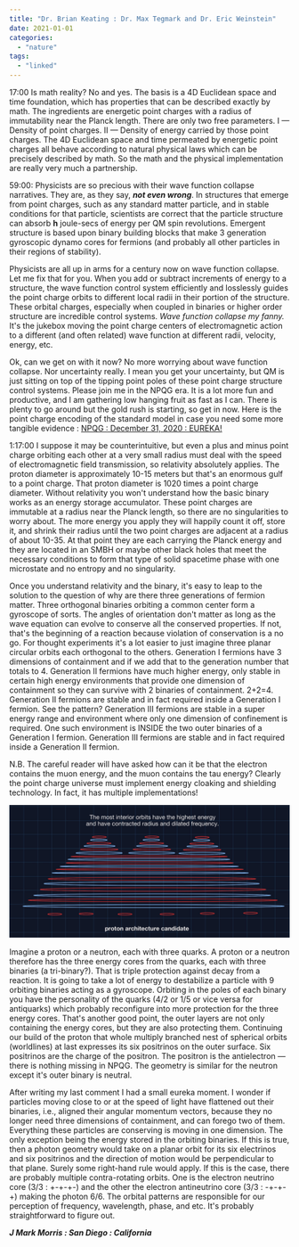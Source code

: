 ```yaml
---
title: "Dr. Brian Keating : Dr. Max Tegmark and Dr. Eric Weinstein"
date: 2021-01-01
categories: 
  - "nature"
tags: 
  - "linked"
---
```



17:00 Is math reality? No and yes. The basis is a 4D Euclidean space and time foundation, which has properties that can be described exactly by math. The ingredients are energetic point charges with a radius of immutability near the Planck length. There are only two free parameters. I — Density of point charges. II — Density of energy carried by those point charges. The 4D Euclidean space and time permeated by energetic point charges all behave according to natural physical laws which can be precisely described by math. So the math and the physical implementation are really very much a partnership.


59:00: Physicists are so precious with their wave function collapse narratives. They are, as they say, **_not even wrong_**. In structures that emerge from point charges, such as any standard matter particle, and in stable conditions for that particle, scientists are correct that the particle structure can absorb **h** joule-secs of energy per QM spin revolutions. Emergent structure is based upon binary building blocks that make 3 generation gyroscopic dynamo cores for fermions (and probably all other particles in their regions of stability).

Physicists are all up in arms for a century now on wave function collapse. Let me fix that for you. When you add or subtract increments of energy to a structure, the wave function control system efficiently and losslessly guides the point charge orbits to different local radii in their portion of the structure. These orbital charges, especially when coupled in binaries or higher order structure are incredible control systems. _Wave function collapse my fanny._ It's the jukebox moving the point charge centers of electromagnetic action to a different (and often related) wave function at different radii, velocity, energy, etc.

Ok, can we get on with it now? No more worrying about wave function collapse. Nor uncertainty really. I mean you get your uncertainty, but QM is just sitting on top of the tipping point poles of these point charge structure control systems. Please join me in the NPQG era. It is a lot more fun and productive, and I am gathering low hanging fruit as fast as I can. There is plenty to go around but the gold rush is starting, so get in now. Here is the point charge encoding of the standard model in case you need some more tangible evidence : [NPQG : December 31, 2020 : EUREKA!](https://johnmarkmorris.com/2020/12/31/npqg-december-31-2020-eureka/)

1:17:00 I suppose it may be counterintuitive, but even a plus and minus point charge orbiting each other at a very small radius must deal with the speed of electromagnetic field transmission, so relativity absolutely applies. The proton diameter is approximately 10\-15 meters but that's an enormous gulf to a point charge. That proton diameter is 1020 times a point charge diameter. Without relativity you won't understand how the basic binary works as an energy storage accumulator. These point charges are immutable at a radius near the Planck length, so there are no singularities to worry about. The more energy you apply they will happily count it off, store it, and shrink their radius until the two point charges are adjacent at a radius of about 10\-35. At that point they are each carrying the Planck energy and they are located in an SMBH or maybe other black holes that meet the necessary conditions to form that type of solid spacetime phase with one microstate and no entropy and no singularity.

Once you understand relativity and the binary, it's easy to leap to the solution to the question of why are there three generations of fermion matter. Three orthogonal binaries orbiting a common center form a gyroscope of sorts. The angles of orientation don't matter as long as the wave equation can evolve to conserve all the conserved properties. If not, that's the beginning of a reaction because violation of conservation is a no go. For thought experiments it's a lot easier to just imagine three planar circular orbits each orthogonal to the others. Generation I fermions have 3 dimensions of containment and if we add that to the generation number that totals to 4. Generation II fermions have much higher energy, only stable in certain high energy environments that provide one dimension of containment so they can survive with 2 binaries of containment. 2+2=4. Generation II fermions are stable and in fact required inside a Generation I fermion. See the pattern? Generation III fermions are stable in a super energy range and environment where only one dimension of confinement is required. One such environment is INSIDE the two outer binaries of a Generation I fermion. Generation III fermions are stable and in fact required inside a Generation II fermion.

N.B. The careful reader will have asked how can it be that the electron contains the muon energy, and the muon contains the tau energy? Clearly the point charge universe must implement energy cloaking and shielding technology. In fact, it has multiple implementations!

![](images/1831facc-dcbc-4556-8faa-828c38dbb19f-3959-0000036d911cf3db_file.jpg)

Imagine a proton or a neutron, each with three quarks. A proton or a neutron therefore has the three energy cores from the quarks, each with three binaries (a tri-binary?). That is triple protection against decay from a reaction. It is going to take a lot of energy to destabilize a particle with 9 orbiting binaries acting as a gyroscope. Orbiting in the poles of each binary you have the personality of the quarks (4/2 or 1/5 or vice versa for antiquarks) which probably reconfigure into more protection for the three energy cores. That's another good point, the outer layers are not only containing the energy cores, but they are also protecting them. Continuing our build of the proton that whole multiply branched nest of spherical orbits (worldlines) at last expresses its six positrinos on the outer surface. Six positrinos are the charge of the positron. The positron is the antielectron — there is nothing missing in NPQG. The geometry is similar for the neutron except it's outer binary is neutral.

After writing my last comment I had a small eureka moment. I wonder if particles moving close to or at the speed of light have flattened out their binaries, i.e., aligned their angular momentum vectors, because they no longer need three dimensions of containment, and can forego two of them. Everything these particles are conserving is moving in one dimension. The only exception being the energy stored in the orbiting binaries. If this is true, then a photon geometry would take on a planar orbit for its six electrinos and six positrinos and the direction of motion would be perpendicular to that plane. Surely some right-hand rule would apply. If this is the case, there are probably multiple contra-rotating orbits. One is the electron neutrino core (3/3 : +-+-+-) and the other the electron antineutrino core (3/3 : -+-+-+) making the photon 6/6. The orbital patterns are responsible for our perception of frequency, wavelength, phase, and etc. It's probably straightforward to figure out.

**_J Mark Morris : San Diego : California_**
